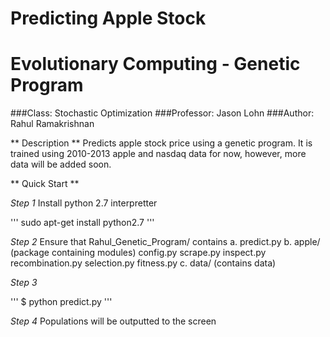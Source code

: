 Predicting Apple Stock
======================
Evolutionary Computing - Genetic Program
========================================

###Class: Stochastic Optimization
###Professor: Jason Lohn
###Author: Rahul Ramakrishnan

** Description **
Predicts apple stock price using a genetic program. 
It is trained using 2010-2013 apple and nasdaq data for
now, however, more data will be added soon.


** Quick Start **

*Step 1*
Install python 2.7 interpretter

'''
sudo apt-get install python2.7
'''

*Step 2*
Ensure that Rahul_Genetic_Program/ contains
	a. predict.py
	b. apple/ (package containing modules)
		config.py
		scrape.py
		inspect.py
		recombination.py
		selection.py
		fitness.py
	c. data/ (contains data)

*Step 3*

'''
$ python predict.py
'''

*Step 4*
Populations will be outputted to the screen


